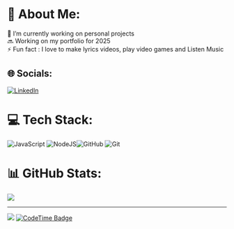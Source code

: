 # 💫 About Me:
🔭 I’m currently working on personal projects<br>🔜 Working on my portfolio for 2025<br>⚡ Fun fact : I love to make lyrics videos, play video games and Listen Music


## 🌐 Socials:
[![LinkedIn](https://img.shields.io/badge/LinkedIn-%230077B5.svg?logo=linkedin&logoColor=white)](https://linkedin.com/in/https://www.linkedin.com/in/adrian-mira-aasm27/) 

# 💻 Tech Stack:
![JavaScript](https://img.shields.io/badge/javascript-%23323330.svg?style=flat-square&logo=javascript&logoColor=%23F7DF1E)<!-- ![TypeScript](https://img.shields.io/badge/typescript-%23007ACC.svg?style=flat-square&logo=typescript&logoColor=white)! --> <!-- [Express.js](https://img.shields.io/badge/express.js-%23404d59.svg?style=flat-square&logo=express&logoColor=%2361DAFB) --> ![NodeJS](https://img.shields.io/badge/node.js-6DA55F?style=flat-square&logo=node.js&logoColor=white)<!--![Next JS](https://img.shields.io/badge/Next-black?style=flat-square&logo=next.js&logoColor=white)![React](https://img.shields.io/badge/react-%2320232a.svg?style=flat-square&logo=react&logoColor=%2361DAFB) -->![GitHub](https://img.shields.io/badge/github-%23121011.svg?style=flat-square&logo=github&logoColor=white) ![Git](https://img.shields.io/badge/git-%23F05033.svg?style=flat-square&logo=git&logoColor=white)
# 📊 GitHub Stats:
<!-- ![](https://nirzak-streak-stats.vercel.app/?user=DenzySr&theme=highcontrast&hide_border=false)<br/> -->
![](https://github-readme-stats.vercel.app/api/top-langs/?username=DenzySr&theme=highcontrast&hide_border=false&include_all_commits=false&count_private=false&layout=compact)

---
[![](https://visitcount.itsvg.in/api?id=DenzySr&icon=0&color=13)](https://visitcount.itsvg.in)
[![CodeTime Badge](https://img.shields.io/endpoint?style=flat-square&color=816&url=https%3A%2F%2Fapi.codetime.dev%2Fv3%2Fusers%2Fshield%3Fuid%3D33214)](https://codetime.dev)

<!-- Proudly created with GPRM ( https://gprm.itsvg.in ) -->
